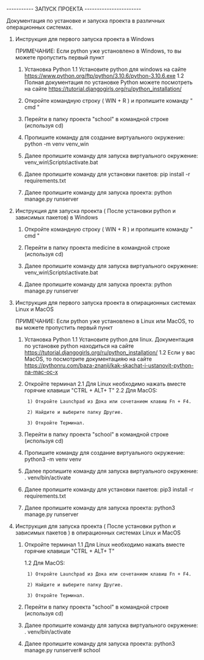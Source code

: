 ----------- ЗАПУСК ПРОЕКТА -----------------------

Документация по установке и запуска проекта в различных операционных системах.

1) Инструкция для первого запуска проекта в Windows

    ПРИМЕЧАНИЕ: Если python уже установлено в Windows, то вы можете пропустить первый пункт 

    1. Установка Python
        1.1 Установите python для windows на сайте https://www.python.org/ftp/python/3.10.6/python-3.10.6.exe
        1.2 Полная документация по установке Python можете посмотреть на сайте https://tutorial.djangogirls.org/ru/python_installation/

    2. Откройте командную строку ( WIN + R ) и  пропишите команду " cmd "

    3. Перейти в папку проекта "school" в командной строке (используя cd)

    4. Пропишите команду для создание виртуального окружение: python -m venv venv_win

    5. Далее пропишите команду для запуска виртуального окружение: venv_win\Scripts\activate.bat

    6. Далее пропишите команду для установки пакетов: pip install -r requirements.txt

    7. Далее пропишите команду для запуска проекта: python manage.py runserver


2) Инструкция для запуска проекта ( После установки python и зависимых пакетов) в Windows

    1. Откройте командную строку ( WIN + R ) и  пропишите команду " cmd "

    2. Перейти в папку проекта medicine в командной строке (используя cd)

    3. Далее пропишите команду для запуска виртуального окружение: venv_win\Scripts\activate.bat

    4. Далее пропишите команду для запуска проекта: python manage.py runserver


3) Инструкция для первого запуска проекта в опирационных системах Linux и MacOS

    ПРИМЕЧАНИЕ: Если python уже установлено в Linux или MacOS, то вы можете пропустить первый пункт 

    1. Установка Python
        1.1 Установите python для linux. Документация по установке python находиться на сайте https://tutorial.djangogirls.org/ru/python_installation/
        1.2 Если у вас MacOS, то посмотрите документацияю на сайте https://pythonru.com/baza-znanij/kak-skachat-i-ustanovit-python-na-mac-oc-x

    2. Откройте терминал 
        2.1 Для Linux необходимо нажать вместе горячие клавиши "CTRL + ALT+ T"
        2.2 Для MacOS:

            1) Откройте Launchpad из Дока или сочетанием клавиш Fn + F4.

            2) Найдите и выберите папку Другие.

            3) Откройте Терминал.

    3. Перейти в папку проекта "school" в командной строке (используя cd)

    4. Пропишите команду для создание виртуального окружение: python3 -m venv venv

    5. Далее пропишите команду для запуска виртуального окружение: . venv/bin/activate

    6. Далее пропишите команду для установки пакетов: pip3 install -r requirements.txt

    7. Далее пропишите команду для запуска проекта: python3 manage.py runserver


4) Инструкция для запуска проекта ( После установки python и зависимых пакетов ) в опирационных системах Linux и MacOS

    1. Откройте терминал
        1.1 Для Linux необходимо нажать вместе горячие клавиши "CTRL + ALT+ T"

        1.2 Для MacOS:

            1) Откройте Launchpad из Дока или сочетанием клавиш Fn + F4.

            2) Найдите и выберите папку Другие.

            3) Откройте Терминал.

    2. Перейти в папку проекта "school" в командной строке (используя cd)

    3. Далее пропишите команду для запуска виртуального окружение: . venv/bin/activate

    4. Далее пропишите команду для запуска проекта: python3 manage.py runserver# school
